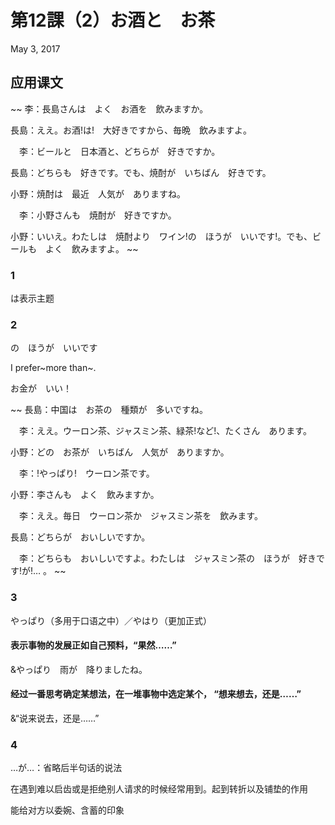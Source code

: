# 第12課（2）お酒と　お茶
May 3, 2017

## 应用课文
~~
李：長島さんは　よく　お酒を　飲みますか。

長島：ええ。お酒!は!　大好きですから、毎晩　飲みますよ。

　李：ビールと　日本酒と、どちらが　好きですか。

長島：どちらも　好きです。でも、焼酎が　いちばん　好きです。

小野：焼酎は　最近　人気が　ありますね。

　李：小野さんも　焼酎が　好きですか。

小野：いいえ。わたしは　焼酎より　ワイン!の　ほうが　いいです!。でも、ビールも　よく　飲みますよ。
~~

### 1
は表示主题

### 2
の　ほうが　いいです

I prefer~more than~.

お金が　いい！

~~
長島：中国は　お茶の　種類が　多いですね。

　李：ええ。ウーロン茶、ジャスミン茶、緑茶!など!、たくさん　あります。

小野：どの　お茶が　いちばん　人気が　ありますか。

　李：!やっぱり!　ウーロン茶です。

小野：李さんも　よく　飲みますか。

　李：ええ。毎日　ウーロン茶か　ジャスミン茶を　飲みます。

長島：どちらが　おいしいですか。

　李：どちらも　おいしいですよ。わたしは　ジャスミン茶の　ほうが　好きです!が!… 。
~~

### 3
やっぱり（多用于口语之中）／やはり（更加正式）

#### 表示事物的发展正如自己预料，“果然……”
&やっぱり　雨が　降りましたね。

#### 经过一番思考确定某想法，在一堆事物中选定某个， “想来想去，还是……”
&“说来说去，还是……”

### 4
…が…：省略后半句话的说法

在遇到难以启齿或是拒绝别人请求的时候经常用到。起到转折以及铺垫的作用

能给对方以委婉、含蓄的印象
